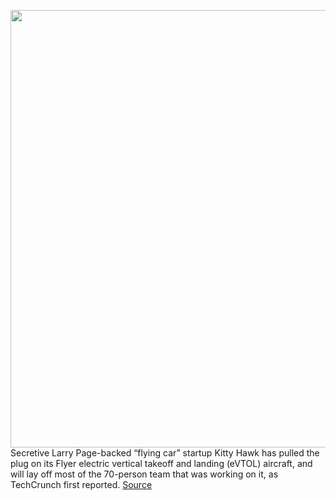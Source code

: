 <img src='https://cdn.vox-cdn.com/thumbor/8nRRJqXFl6EGkvzmpEguYcUgmW4=/0x0:6144x3160/1200x800/filters:focal(3995x1588:4977x2570)/cdn.vox-cdn.com/uploads/chorus_image/image/66896413/Press___Flyer_Flare.0.jpg' width='700px' /><br/>
Secretive Larry Page-backed “flying car” startup Kitty Hawk has pulled the plug on its Flyer electric vertical takeoff and landing (eVTOL) aircraft, and will lay off most of the 70-person team that was working on it, as TechCrunch first reported.
<a href='https://www.theverge.com/2020/6/4/21280676/kitty-hawk-cancels-flyer-evtol-drone-aircraft-hoverboke-layoffs'> Source <a/>